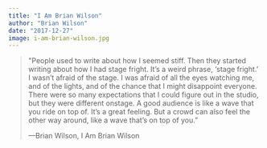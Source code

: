 ```yaml
---
title: "I Am Brian Wilson"
author: "Brian Wilson"
date: "2017-12-27"
image: i-am-brian-wilson.jpg
---
```


> "People used to write about how I seemed stiff. Then they started writing about how I had stage fright. It’s a weird phrase, ‘stage fright.’ I wasn’t afraid of the stage. I was afraid of all the eyes watching me, and of the lights, and of the chance that I might disappoint everyone. There were so many expectations that I could figure out in the studio, but they were different onstage. A good audience is like a wave that you ride on top of. It’s a great feeling. But a crowd can also feel the other way around, like a wave that’s on top of you.”
>
> —Brian Wilson, I Am Brian Wilson
